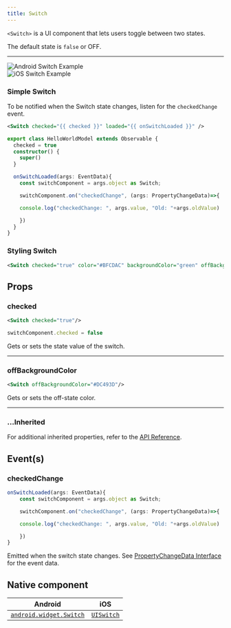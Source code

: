 ```yaml
---
title: Switch
---
```

<!-- TODO: Add flvaors& Vue checkedChange event listener-->
`<Switch>` is a UI component that lets users toggle between two states.

The default state is `false` or OFF.

---
<div>
<div class="flex flex-wrap p-4 sm:p-8">
<div  class="w-full sm:w-1/2">
 <img  src="https://raw.githubusercontent.com/nativescript-vue/nativescript-vue-ui-tests/master/screenshots/android23/Switch.png" alt="Android Switch Example"/> 
</div>

<div  class="w-full sm:w-1/2 sm:pl-8">
<img alt="iOS Switch Example" src="https://raw.githubusercontent.com/nativescript-vue/nativescript-vue-ui-tests/master/screenshots/ios-simulator103iPhone6/Switch.png" />
</div>
</div>
</div>

### Simple Switch

To be notified when the Switch state changes, listen  for the `checkedChange` event.

<!-- /// flavor plain -->

```xml
<Switch checked="{{ checked }}" loaded="{{ onSwitchLoaded }}" />
```
```ts
export class HelloWorldModel extends Observable {
  checked = true
  constructor() {
    super()
  }

  onSwitchLoaded(args: EventData){
    const switchComponent = args.object as Switch;

    switchComponent.on("checkedChange", (args: PropertyChangeData)=>{

    console.log("checkedChange: ", args.value, "Old: "+args.oldValue)

    })
  }
} 
```

<!-- ///

/// flavor angular

```html
<Switch checked="true" (checkedChange)="onCheckedChange($event)"> </Switch>
```

```ts
import { Component } from '@angular/core'
import { EventData, Switch } from '@nativescript/core'

@Component({
  moduleId: module.id,
  templateUrl: './usage.component.html'
})
export class BasicSwitchComponent {
  onCheckedChange(args: EventData) {
    const sw = args.object as Switch
    const isChecked = sw.checked // boolean
  }
}
```

///

/// flavor vue

```html
<Switch checked="true" @checkedChange="onCheckedChange"/>
```
```ts
onCheckedChange(args: PropertyChangeData) {
      
    console.log(args.value)
}
```
`<Switch>`provides two-way data binding using `v-model`.

```html
<Switch v-model="itemEnabled" />
```

///

/// flavor svelte

```tsx
<switch checked="{true}" on:checkedChange="{onCheckedChange}" />
```

`<switch>`provides two-way data binding for `checked`.

```tsx
<switch bind:checked="{switchEnabled}" />
```

///

/// flavor react

```tsx
<switch checked={true} />
```

/// -->
### Styling Switch
```xml
<Switch checked="true" color="#BFCDAC" backgroundColor="green" offBackgroundColor="#DC493D"/>
```

## Props
### checked
```xml
<Switch checked="true"/>
```
```ts
switchComponent.checked = false
```
Gets or sets the state value of the switch.

---
### offBackgroundColor
```xml
<Switch offBackgroundColor="#DC493D"/>
```
Gets or sets the off-state color.

---
### ...Inherited
For additional inherited properties, refer to the [API Reference](https://docs.nativescript.org/api-reference/classes/switch).

## Event(s)

### checkedChange
```ts
onSwitchLoaded(args: EventData){
    const switchComponent = args.object as Switch;

    switchComponent.on("checkedChange", (args: PropertyChangeData)=>{

    console.log("checkedChange: ", args.value, "Old: "+args.oldValue)

    })
}
```
Emitted when the switch state changes. See [PropertyChangeData Interface](https://docs.nativescript.org/api-reference/interfaces/propertychangedata) for the event data.

## Native component

| Android                                                                                       | iOS                                                                    |
| --------------------------------------------------------------------------------------------- | ---------------------------------------------------------------------- |
| [`android.widget.Switch`](https://developer.android.com/reference/android/widget/Switch.html) | [`UISwitch`](https://developer.apple.com/documentation/uikit/uiswitch) |
